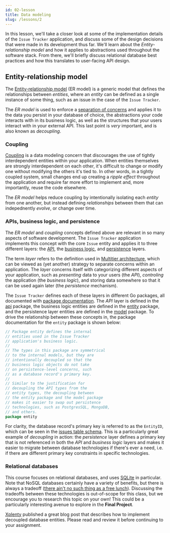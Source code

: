```yaml
---
id: 02-lesson
title: Data modeling
slug: /lessons/2
---
```


In this lesson, we'll take a closer look at some of the implementation
details of the `Issue Tracker` application, and discuss some of the
design decisions that were made in its development thus far. We'll learn
about the *Entity-relationship model* and how it applies to abstractions
used throughout the software stack. From there, we'll briefly discuss
relational database best practices and how this translates to user-facing
API design.

## Entity-relationship model

The [Entity-relationship model][1] (ER model) is a generic model that
defines the relationships between *entities*, where an *entity* can be
defined as a single instance of some thing, such as an issue in the case
of the `Issue Tracker`.

The *ER model* is used to enforce a [separation of concerns][2] and applies
it to the data you persist in your database of choice, the abstractions
your code interacts with in its business logic, as well as the structures
that your users interact with in your external API. This last point is
*very* important, and is also known as *decoupling*.

  [1]: https://en.wikipedia.org/wiki/Entity-relationship_model
  [2]: https://en.wikipedia.org/wiki/Separation_of_concerns

### Coupling

[Coupling][3] is a data modeling concern that discourages the use of
tightly interdependent entities within your application. When entities
themselves are strongly interdependent on each other, it's difficult
to change or modify one without modifying the others it's tied to. In
other words, in a tightly coupled system, small changes end up creating
a *ripple effect* throughout the application and require far more effort
to implement and, more importantly, reuse the code elsewhere.

The *ER model* helps reduce coupling by intentionally isolating each *entity*
from one another, but instead defining *relationships* between them that can
indepednently *evolve*, or change over time.

  [3]: https://en.wikipedia.org/wiki/Coupling_(computer_programming)

### APIs, business logic, and persistence

The *ER model* and *coupling* concepts defined above are relevant in so many
aspects of software development. The `Issue Tracker` application implements
this concept with the core `Issue` entity and applies it to three different
layers: the [API][4], the [business logic][5], and [persistence][6] layers.

The term *layer* refers to the definition used in [Multitier architecture][7],
which can be viewed as (yet another) strategy to separate concerns within an
application. The *layer* concerns itself with categorizing different aspects
of your application, such as *presenting* data to your users (the *API*),
*controling* the application (the *business logic*), and storing data somewhere
so that it can be used again later (the *persistence* mechanism).

The `Issue Tracker` defines each of these layers in different Go packages, all
documented with [package documentation][8]. The *API* layer is defined in the
[api][9] package, the business logic entities are defined in the [entity][10]
package, and the persistence layer entities are defined in the [model][11] package.
To drive the relationship between these concepts in, the package documentation for
the `entity` package is shown below:

```go
// Package entity defines the internal
// entities used in the Issue Tracker
// application's business logic.
//
// The types in this package are symmetrical
// to the internal models, but they are
// intentionally decoupled so that the
// business logic objects do not take
// on persistence-level concerns, such
// as a database record's primary key.
//
// Similar to the justification for
// decoupling the API types from the
// entity types, the decoupling between
// the entity package and the model package
// makes it easier to swap out persistence
// technologies, such as PostgresSQL, MongoDB,
// and others.
package entity
```

For clarity, the database record's primary key is referred to as the `EntityID`,
which can be seen in the [issues table schema][12]. This is a particularly great
example of *decoupling* in action: the *persistence* layer defines a primary key
that is not referenced in both the *API* and *business logic* layers and makes it
easier to migrate between database technologies if there's ever a need, i.e. if
there are different primary key constraints in specific technologies.

  [4]: https://en.wikipedia.org/wiki/API
  [5]: https://en.wikipedia.org/wiki/Business_logic
  [6]: https://en.wikipedia.org/wiki/Persistence_(computer_science)
  [7]: https://en.wikipedia.org/wiki/Multitier_architecture
  [8]: https://blog.golang.org/godoc
  [9]: https://github.com/amckinney/issue-tracker-template/blob/main/api/doc.go
  [10]: https://github.com/amckinney/issue-tracker-template/blob/main/internal/entity/doc.go
  [11]: https://github.com/amckinney/issue-tracker-template/blob/main/internal/model/doc.go
  [12]: https://github.com/amckinney/issue-tracker-template/blob/main/data/sql/migrations/001_initial_schema.up.sql#L2

### Relational databases

This course focuses on relational databases, and uses [SQLite][13] in particular.
Note that NoSQL databases certainly have a variety of benefits, but there is always
a tradeoff ([there ain't no such thing as a free lunch][14]). Discussing the tradeoffs
between these technologies is out-of-scope for this class, but we encourage you to
research this topic on your own! This could be a particularly interesting avenue to
explore in the **Final Project**.

[Xplenty][15] published a great blog post that describes how to implement decoupled
database entities. Please read and review it before continuing to your assignment.

  [13]: https://www.sqlite.org/index.html
  [14]: https://en.wikipedia.org/wiki/There_ain%27t_no_such_thing_as_a_free_lunch
  [15]: https://www.xplenty.com/blog/complete-guide-to-database-schema-design-guide/

